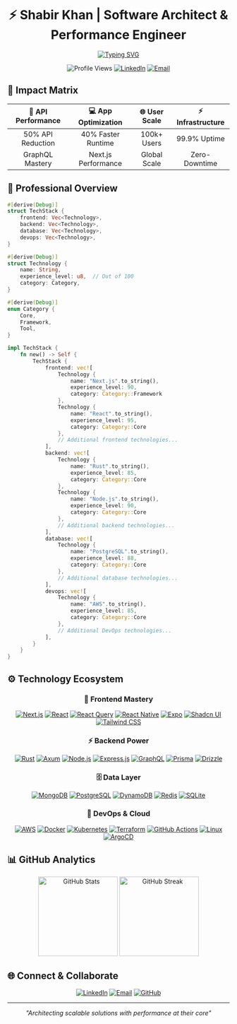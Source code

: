 # <div align="center">⚡ Shabir Khan | Software Architect & Performance Engineer</div>

<div align="center">
  
[![Typing SVG](https://readme-typing-svg.herokuapp.com?font=JetBrains+Mono&weight=600&size=30&duration=4000&pause=1000&color=3584E4&center=true&vCenter=true&random=false&width=635&lines=Enterprise+Solutions+Architect;Performance+Optimization+Expert;Cloud+Native+Developer;Full+Stack+Innovation+Leader)](https://git.io/typing-svg)

</div>

<div align="center">
  <img src="https://komarev.com/ghpvc/?username=shabirkhan-dev&color=3584E4&style=flat-square" alt="Profile Views">
  <a href="https://linkedin.com/in/shabirkhan23"><img src="https://img.shields.io/badge/Connected_on_LinkedIn-0077B5?style=flat-square&logo=linkedin&logoColor=white" alt="LinkedIn"></a>
  <a href="mailto:shabirkhan.dev@gmail.com"><img src="https://img.shields.io/badge/Email_Me-D14836?style=flat-square&logo=gmail&logoColor=white" alt="Email"></a>
</div>

## 🎯 Impact Matrix

<div align="center">
  
| 🚀 API Performance | 💻 App Optimization | 🌐 User Scale | ⚡ Infrastructure |
|:-----------------:|:-------------------:|:-------------:|:----------------:|
| 50% API Reduction | 40% Faster Runtime | 100k+ Users | 99.9% Uptime |
| GraphQL Mastery | Next.js Performance | Global Scale | Zero-Downtime |

</div>

## 💫 Professional Overview

```rust
#[derive(Debug)]
struct TechStack {
    frontend: Vec<Technology>,
    backend: Vec<Technology>,
    database: Vec<Technology>,
    devops: Vec<Technology>,
}

#[derive(Debug)]
struct Technology {
    name: String,
    experience_level: u8,  // Out of 100
    category: Category,
}

#[derive(Debug)]
enum Category {
    Core,
    Framework,
    Tool,
}

impl TechStack {
    fn new() -> Self {
        TechStack {
            frontend: vec![
                Technology { 
                    name: "Next.js".to_string(), 
                    experience_level: 90,
                    category: Category::Framework 
                },
                Technology { 
                    name: "React".to_string(), 
                    experience_level: 95,
                    category: Category::Core 
                },
                // Additional frontend technologies...
            ],
            backend: vec![
                Technology { 
                    name: "Rust".to_string(), 
                    experience_level: 85,
                    category: Category::Core 
                },
                Technology { 
                    name: "Node.js".to_string(), 
                    experience_level: 90,
                    category: Category::Core 
                },
                // Additional backend technologies...
            ],
            database: vec![
                Technology { 
                    name: "PostgreSQL".to_string(), 
                    experience_level: 88,
                    category: Category::Core 
                },
                // Additional database technologies...
            ],
            devops: vec![
                Technology { 
                    name: "AWS".to_string(), 
                    experience_level: 85,
                    category: Category::Core 
                },
                // Additional DevOps technologies...
            ],
        }
    }
}
```

## ⚙️ Technology Ecosystem

<div align="center">

### 🎨 Frontend Mastery
[![Next.js](https://img.shields.io/badge/Next.js-black?style=for-the-badge&logo=next.js&logoColor=white)](#)
[![React](https://img.shields.io/badge/React-20232A?style=for-the-badge&logo=react&logoColor=61DAFB)](#)
[![React Query](https://img.shields.io/badge/React_Query-FF4154?style=for-the-badge&logo=react-query&logoColor=white)](#)
[![React Native](https://img.shields.io/badge/React_Native-20232A?style=for-the-badge&logo=react&logoColor=61DAFB)](#)
[![Expo](https://img.shields.io/badge/Expo-000020?style=for-the-badge&logo=expo&logoColor=white)](#)
[![Shadcn UI](https://img.shields.io/badge/Shadcn_UI-000000?style=for-the-badge&logo=shadcnui&logoColor=white)](#)
[![Tailwind CSS](https://img.shields.io/badge/Tailwind_CSS-38B2AC?style=for-the-badge&logo=tailwind-css&logoColor=white)](#)

### ⚡ Backend Power
[![Rust](https://img.shields.io/badge/Rust-000000?style=for-the-badge&logo=rust&logoColor=white)](#)
[![Axum](https://img.shields.io/badge/Axum-4B275F?style=for-the-badge&logo=rust&logoColor=white)](#)
[![Node.js](https://img.shields.io/badge/Node.js-339933?style=for-the-badge&logo=nodedotjs&logoColor=white)](#)
[![Express.js](https://img.shields.io/badge/Express.js-000000?style=for-the-badge&logo=express&logoColor=white)](#)
[![GraphQL](https://img.shields.io/badge/GraphQL-E10098?style=for-the-badge&logo=graphql&logoColor=white)](#)
[![Prisma](https://img.shields.io/badge/Prisma-2D3748?style=for-the-badge&logo=prisma&logoColor=white)](#)
[![Drizzle](https://img.shields.io/badge/Drizzle-C5F74F?style=for-the-badge&logo=drizzle&logoColor=black)](#)

### 🗄️ Data Layer
[![MongoDB](https://img.shields.io/badge/MongoDB-47A248?style=for-the-badge&logo=mongodb&logoColor=white)](#)
[![PostgreSQL](https://img.shields.io/badge/PostgreSQL-316192?style=for-the-badge&logo=postgresql&logoColor=white)](#)
[![DynamoDB](https://img.shields.io/badge/DynamoDB-4053D6?style=for-the-badge&logo=amazon-dynamodb&logoColor=white)](#)
[![Redis](https://img.shields.io/badge/Redis-DC382D?style=for-the-badge&logo=redis&logoColor=white)](#)
[![SQLite](https://img.shields.io/badge/SQLite-003B57?style=for-the-badge&logo=sqlite&logoColor=white)](#)

### 🚀 DevOps & Cloud
[![AWS](https://img.shields.io/badge/AWS-232F3E?style=for-the-badge&logo=amazon-aws&logoColor=white)](#)
[![Docker](https://img.shields.io/badge/Docker-2496ED?style=for-the-badge&logo=docker&logoColor=white)](#)
[![Kubernetes](https://img.shields.io/badge/Kubernetes-326CE5?style=for-the-badge&logo=kubernetes&logoColor=white)](#)
[![Terraform](https://img.shields.io/badge/Terraform-7B42BC?style=for-the-badge&logo=terraform&logoColor=white)](#)
[![GitHub Actions](https://img.shields.io/badge/GitHub_Actions-2088FF?style=for-the-badge&logo=github-actions&logoColor=white)](#)
[![Linux](https://img.shields.io/badge/Linux-FCC624?style=for-the-badge&logo=linux&logoColor=black)](#)
[![ArgoCD](https://img.shields.io/badge/Argo_CD-EF7B4D?style=for-the-badge&logo=argo&logoColor=white)](#)

</div>

## 📊 GitHub Analytics

<div align="center">
  <img src="https://github-readme-stats.vercel.app/api?username=shabirkhan-dev&show_icons=true&theme=tokyonight&hide_border=true&include_all_commits=true&count_private=true" alt="GitHub Stats" height="180">
  <img src="https://github-readme-streak-stats.herokuapp.com/?user=shabirkhan-dev&theme=tokyonight&hide_border=true" alt="GitHub Streak" height="180">
</div>

## 🌐 Connect & Collaborate

<div align="center">
  
[![LinkedIn](https://img.shields.io/badge/Let's_Connect-0077B5?style=for-the-badge&logo=linkedin&logoColor=white)](https://linkedin.com/in/shabirkhan23)
[![Email](https://img.shields.io/badge/Drop_a_Message-D14836?style=for-the-badge&logo=gmail&logoColor=white)](mailto:shabirkhan.dev@gmail.com)
[![GitHub](https://img.shields.io/badge/Follow_My_Code-100000?style=for-the-badge&logo=github&logoColor=white)](https://github.com/shabirkhan-dev)
  
</div>

---

<div align="center">
  
*"Architecting scalable solutions with performance at their core"*

</div>
